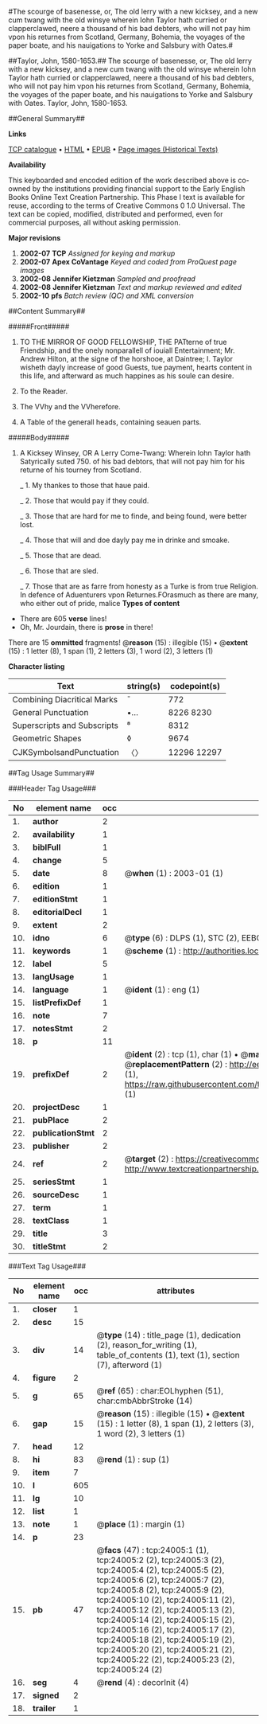 #The scourge of basenesse, or, The old lerry with a new kicksey, and a new cum twang with the old winsye wherein Iohn Taylor hath curried or clapperclawed, neere a thousand of his bad debters, who will not pay him vpon his returnes from Scotland, Germany, Bohemia, the voyages of the paper boate, and his nauigations to Yorke and Salsbury with Oates.#

##Taylor, John, 1580-1653.##
The scourge of basenesse, or, The old lerry with a new kicksey, and a new cum twang with the old winsye wherein Iohn Taylor hath curried or clapperclawed, neere a thousand of his bad debters, who will not pay him vpon his returnes from Scotland, Germany, Bohemia, the voyages of the paper boate, and his nauigations to Yorke and Salsbury with Oates.
Taylor, John, 1580-1653.

##General Summary##

**Links**

[TCP catalogue](http://www.ota.ox.ac.uk/tcp/)  • 
[HTML](http://tei.it.ox.ac.uk/tcp/Texts-HTML/free/A13/A13463.html)  • 
[EPUB](http://tei.it.ox.ac.uk/tcp/Texts-EPUB/free/A13/A13463.epub) • 
[Page images (Historical Texts)](https://data.historicaltexts.jisc.ac.uk/view?pubId=eebo-21467571e&pageId=eebo-21467571e-24005-1)

**Availability**

This keyboarded and encoded edition of the
	       work described above is co-owned by the institutions
	       providing financial support to the Early English Books
	       Online Text Creation Partnership. This Phase I text is
	       available for reuse, according to the terms of Creative
	       Commons 0 1.0 Universal. The text can be copied,
	       modified, distributed and performed, even for
	       commercial purposes, all without asking permission.

**Major revisions**

1. __2002-07__ __TCP__ *Assigned for keying and markup*
1. __2002-07__ __Apex CoVantage__ *Keyed and coded from ProQuest page images*
1. __2002-08__ __Jennifer Kietzman__ *Sampled and proofread*
1. __2002-08__ __Jennifer Kietzman__ *Text and markup reviewed and edited*
1. __2002-10__ __pfs__ *Batch review (QC) and XML conversion*

##Content Summary##

#####Front#####

1. TO THE MIRROR OF GOOD FELLOWSHIP, THE PATterne of true Friendship, and the onely nonparallell of iouiall Entertainment; Mr. Andrew Hilton, at the signe of the horshooe, at Daintree; I. Taylor wisheth dayly increase of good Guests, tue payment, hearts content in this life, and afterward as much happines as his soule can desire.

1. To the Reader.

1. The VVhy and the VVherefore.

1. A Table of the generall heads, containing seauen parts.

#####Body#####

1. A Kicksey Winsey, OR A Lerry Come-Twang: Wherein Iohn Taylor hath Satyrically suted 750. of his bad debtors, that will not pay him for his returne of his tourney from Scotland.

    _ 1. My thankes to those that haue paid.

    _ 2. Those that would pay if they could.

    _ 3. Those that are hard for me to finde, and being found, were better lost.

    _ 4. Those that will and doe dayly pay me in drinke and smoake.

    _ 5. Those that are dead.

    _ 6. Those that are sled.

    _ 7. Those that are as farre from honesty as a Turke is from true Religion.
In defence of Aduenturers vpon Returnes.FOrasmuch as there are many, who either out of pride, malice
**Types of content**

  * There are 605 **verse** lines!
  * Oh, Mr. Jourdain, there is **prose** in there!

There are 15 **ommitted** fragments! 
 @__reason__ (15) : illegible (15)  •  @__extent__ (15) : 1 letter (8), 1 span (1), 2 letters (3), 1 word (2), 3 letters (1)

**Character listing**


|Text|string(s)|codepoint(s)|
|---|---|---|
|Combining             Diacritical Marks|̄|772|
|General Punctuation|•…|8226 8230|
|Superscripts             and Subscripts|⁸|8312|
|Geometric Shapes|◊|9674|
|CJKSymbolsandPunctuation|〈〉|12296 12297|

##Tag Usage Summary##

###Header Tag Usage###

|No|element name|occ|attributes|
|---|---|---|---|
|1.|__author__|2||
|2.|__availability__|1||
|3.|__biblFull__|1||
|4.|__change__|5||
|5.|__date__|8| @__when__ (1) : 2003-01 (1)|
|6.|__edition__|1||
|7.|__editionStmt__|1||
|8.|__editorialDecl__|1||
|9.|__extent__|2||
|10.|__idno__|6| @__type__ (6) : DLPS (1), STC (2), EEBO-CITATION (1), OCLC (1), VID (1)|
|11.|__keywords__|1| @__scheme__ (1) : http://authorities.loc.gov/ (1)|
|12.|__label__|5||
|13.|__langUsage__|1||
|14.|__language__|1| @__ident__ (1) : eng (1)|
|15.|__listPrefixDef__|1||
|16.|__note__|7||
|17.|__notesStmt__|2||
|18.|__p__|11||
|19.|__prefixDef__|2| @__ident__ (2) : tcp (1), char (1)  •  @__matchPattern__ (2) : ([0-9\-]+):([0-9IVX]+) (1), (.+) (1)  •  @__replacementPattern__ (2) : http://eebo.chadwyck.com/downloadtiff?vid=$1&page=$2 (1), https://raw.githubusercontent.com/textcreationpartnership/Texts/master/tcpchars.xml#$1 (1)|
|20.|__projectDesc__|1||
|21.|__pubPlace__|2||
|22.|__publicationStmt__|2||
|23.|__publisher__|2||
|24.|__ref__|2| @__target__ (2) : https://creativecommons.org/publicdomain/zero/1.0/ (1), http://www.textcreationpartnership.org/docs/. (1)|
|25.|__seriesStmt__|1||
|26.|__sourceDesc__|1||
|27.|__term__|1||
|28.|__textClass__|1||
|29.|__title__|3||
|30.|__titleStmt__|2||


###Text Tag Usage###

|No|element name|occ|attributes|
|---|---|---|---|
|1.|__closer__|1||
|2.|__desc__|15||
|3.|__div__|14| @__type__ (14) : title_page (1), dedication (2), reason_for_writing (1), table_of_contents (1), text (1), section (7), afterword (1)|
|4.|__figure__|2||
|5.|__g__|65| @__ref__ (65) : char:EOLhyphen (51), char:cmbAbbrStroke (14)|
|6.|__gap__|15| @__reason__ (15) : illegible (15)  •  @__extent__ (15) : 1 letter (8), 1 span (1), 2 letters (3), 1 word (2), 3 letters (1)|
|7.|__head__|12||
|8.|__hi__|83| @__rend__ (1) : sup (1)|
|9.|__item__|7||
|10.|__l__|605||
|11.|__lg__|10||
|12.|__list__|1||
|13.|__note__|1| @__place__ (1) : margin (1)|
|14.|__p__|23||
|15.|__pb__|47| @__facs__ (47) : tcp:24005:1 (1), tcp:24005:2 (2), tcp:24005:3 (2), tcp:24005:4 (2), tcp:24005:5 (2), tcp:24005:6 (2), tcp:24005:7 (2), tcp:24005:8 (2), tcp:24005:9 (2), tcp:24005:10 (2), tcp:24005:11 (2), tcp:24005:12 (2), tcp:24005:13 (2), tcp:24005:14 (2), tcp:24005:15 (2), tcp:24005:16 (2), tcp:24005:17 (2), tcp:24005:18 (2), tcp:24005:19 (2), tcp:24005:20 (2), tcp:24005:21 (2), tcp:24005:22 (2), tcp:24005:23 (2), tcp:24005:24 (2)|
|16.|__seg__|4| @__rend__ (4) : decorInit (4)|
|17.|__signed__|2||
|18.|__trailer__|1||

